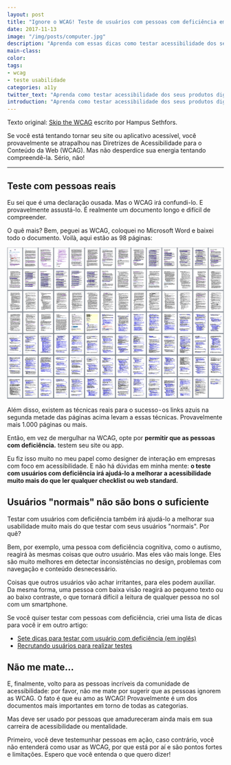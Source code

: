 ```yaml
---
layout: post
title: "Ignore o WCAG! Teste de usuários com pessoas com deficiência em vez disso."
date: 2017-11-13
image: "/img/posts/computer.jpg"
description: "Aprenda com essas dicas como testar acessibilidade dos seus produtos digitais da forma correta"
main-class:
color:
tags:
- wcag
- teste usabilidade
categories: a11y
twitter_text: "Aprenda como testar acessibilidade dos seus produtos digitais da forma correta"
introduction: "Aprenda como testar acessibilidade dos seus produtos digitais da forma correta"
---
```


Texto original: [Skip the WCAG](https://axesslab.com/skip-the-wcag/) escrito por Hampus Sethfors. 

Se você está tentando tornar seu site ou aplicativo acessível, você provavelmente se atrapalhou nas Diretrizes de Acessibilidade para o Conteúdo da Web (WCAG). Mas não desperdice sua energia tentando compreendê-la. Sério, não!

---

## Teste com pessoas reais

Eu sei que é uma declaração ousada. Mas o WCAG irá confundi-lo. E provavelmente assustá-lo. É realmente um documento longo e difícil de compreender.

O quê mais? Bem, peguei as WCAG, coloquei no Microsoft Word e baixei todo o documento. Voilà, aqui estão as 98 páginas:

<!-- Incluir max-width: 100% height: auto -->
![98 páginas da documentação do WCAG 2.0](/img/posts/wcag.png)

Além disso, existem as técnicas reais para o sucesso - os links azuis na segunda metade das páginas acima levam a essas técnicas. Provavelmente mais 1.000 páginas ou mais.</p>

Então, em vez de mergulhar na WCAG, opte por **permitir que as pessoas com deficiência.** testem seu site ou app.

Eu fiz isso muito no meu papel como designer de interação em empresas com foco em acessibilidade. E não há dúvidas em minha mente: **o teste com usuários com deficiência irá ajudá-lo a melhorar a acessibilidade muito mais do que ler qualquer checklist ou web standard.**

## Usuários "normais" não são bons o suficiente

Testar com usuários com deficiência também irá ajudá-lo a melhorar sua usabilidade muito mais do que testar com seus usuários "normais". Por quê?

Bem, por exemplo, uma pessoa com deficiência cognitiva, como o autismo, reagirá às mesmas coisas que outro usuário. Mas eles vão mais longe. Eles são muito melhores em detectar inconsistências no design, problemas com navegação e conteúdo desnecessário.

Coisas que outros usuários vão achar irritantes, para eles podem auxiliar. Da mesma forma, uma pessoa com baixa visão reagirá ao pequeno texto ou ao baixo contraste, o que tornará difícil a leitura de qualquer pessoa no sol com um smartphone.

Se você quiser testar com pessoas com deficiência, criei uma lista de dicas para você ir em outro artigo:

* [Sete dicas para testar com usuário com deficiência (em inglês)](https://axesslab.com/seven-tips-for-user-testing-with-users-with-disabilities/)
* [Recrutando usuários para realizar testes](https://axesslab.com/user-testing/)

## Não me mate…

E, finalmente, volto para as pessoas incríveis da comunidade de acessibilidade: por favor, não me mate por sugerir que as pessoas ignorem as WCAG. O fato é que eu amo as WCAG! Provavelmente é um dos documentos mais importantes em torno de todas as categorias.

Mas deve ser usado por pessoas que amadureceram ainda mais em sua carreira de acessibilidade ou mentalidade.

Primeiro, você deve testemunhar pessoas em ação, caso contrário, você não entenderá como usar as WCAG, por que está por aí e são pontos fortes e limitações. Espero que você entenda o que quero dizer!


